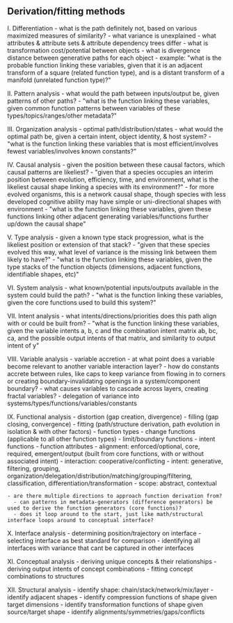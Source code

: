 ## Derivation/fitting methods

  I. Differentiation
    - what is the path definitely not, based on various maximized measures of similarity?
    - what variance is unexplained
    - what attributes & attribute sets & attribute dependency trees differ
    - what is transformation cost/potential between objects
    - what is divergence distance between generative paths for each object
    - example:
      "what is the probable function linking these variables, 
      given that it is an adjacent transform of a square (related function type),
      and is a distant transform of a manifold (unrelated function type)?"

  II. Pattern analysis
    - what would the path between inputs/output be, given patterns of other paths?
    - "what is the function linking these variables, given common function patterns between variables of these types/topics/ranges/other metadata?"

  III. Organization analysis
    - optimal path/distribution/states
    - what would the optimal path be, given a certain intent, object identity, & host system?
    - "what is the function linking these variables that is most efficient/involves fewest variables/involves known constants?"

  IV. Causal analysis
    - given the position between these causal factors, which causal patterns are likeliest?
    - "given that a species occupies an interim position between evolution, efficiency, time, and environment, what is the likeliest causal shape linking a species with its environment?"
      - for more evolved organisms, this is a network causal shape, though species with less developed cognitive ability may have simple or uni-directional shapes with environment
    - "what is the function linking these variables, given these functions linking other adjacent generating variables/functions further up/down the causal shape"

  V. Type analysis
    - given a known type stack progression, what is the likeliest position or extension of that stack?
    - "given that these species evolved this way, what level of variance is the missing link between them likely to have?"
    - "what is the function linking these variables, given the type stacks of the function objects (dimensions, adjacent functions, identifiable shapes, etc)"

  VI. System analysis
    - what known/potential inputs/outputs available in the system could build the path?
    - "what is the function linking these variables, given the core functions used to build this system?"

  VII. Intent analysis
    - what intents/directions/priorities does this path align with or could be built from?
    - "what is the function linking these variables, given the variable intents a, b, c and the combination intent matrix ab, bc, ca, and the possible output intents of that matrix, and similarity to output intent of y"

  VIII. Variable analysis
    - variable accretion
    - at what point does a variable become relevant to another variable interaction layer?
    - how do constants accrete between rules, like caps to keep variance from flowing in to corners or creating boundary-invalidating openings in a system/component boundary?
    - what causes variables to cascade across layers, creating fractal variables?
    - delegation of variance into systems/types/functions/variables/constants

  IX. Functional analysis 
    - distortion (gap creation, divergence)
    - filling (gap closing, convergence)
    - fitting (path/structure derivation, path evolution in isolation & with other factors)
    - function types
      - change functions (applicable to all other function types)
      - limit/boundary functions
      - intent functions
    - function attributes
      - alignment: enforced/optional, core, required, emergent/output (built from core functions, with or without associated intent)
      - interaction: cooperative/conflicting
      - intent: generative, filtering, grouping, organization/delegation/distribution/matching/grouping/filtering, classification, differentiation/transformation
      - scope: abstract, contextual

    - are there multiple directions to approach function derivation from?
      - can patterns in metadata-generators (difference generators) be used to derive the function generators (core functions)?
      - does it loop around to the start, just like math/structural interface loops around to conceptual interface?

  X. Interface analysis
    - determining position/trajectory on interface
    - selecting interface as best standard for comparison
    - identifying all interfaces with variance that cant be captured in other interfaces

  XI. Conceptual analysis
    - deriving unique concepts & their relationships
    - deriving output intents of concept combinations
    - fitting concept combinations to structures

  XII. Structural analysis
    - identify shape: chain/stack/network/mix/layer
    - identify adjacent shapes
    - identify compression functions of shape given target dimensions
    - identify transformation functions of shape given source/target shape
    - identify alignments/symmetries/gaps/conflicts
